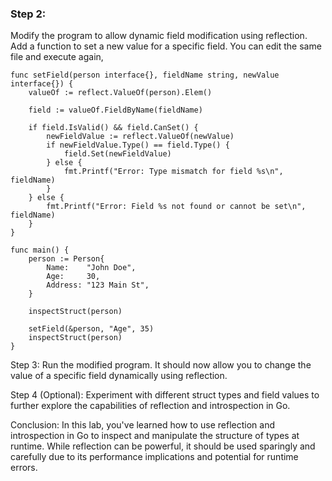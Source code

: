 ### Step 2: 

Modify the program to allow dynamic field modification using reflection. Add a function to set a new value for a specific field.
You can edit the same file and execute again,

```
func setField(person interface{}, fieldName string, newValue interface{}) {
	valueOf := reflect.ValueOf(person).Elem()

	field := valueOf.FieldByName(fieldName)

	if field.IsValid() && field.CanSet() {
		newFieldValue := reflect.ValueOf(newValue)
		if newFieldValue.Type() == field.Type() {
			field.Set(newFieldValue)
		} else {
			fmt.Printf("Error: Type mismatch for field %s\n", fieldName)
		}
	} else {
		fmt.Printf("Error: Field %s not found or cannot be set\n", fieldName)
	}
}

func main() {
	person := Person{
		Name:    "John Doe",
		Age:     30,
		Address: "123 Main St",
	}

	inspectStruct(person)

	setField(&person, "Age", 35)
	inspectStruct(person)
}
```
Step 3: Run the modified program. It should now allow you to change the value of a specific field dynamically using reflection.

Step 4 (Optional): Experiment with different struct types and field values to further explore the capabilities of reflection and introspection in Go.

Conclusion: In this lab, you've learned how to use reflection and introspection in Go to inspect and manipulate the structure of types at runtime. While reflection can be powerful, it should be used sparingly and carefully due to its performance implications and potential for runtime errors.
